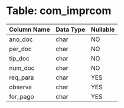 # Table: com_imprcom

| Column Name | Data Type | Nullable |
|-------------|-----------|----------|
| ano_doc | char | NO |
| per_doc | char | NO |
| tip_doc | char | NO |
| num_doc | char | NO |
| req_para | char | YES |
| observa | char | YES |
| for_pago | char | YES |
